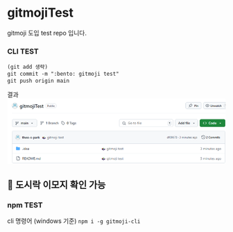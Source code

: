 # gitmojiTest
gitmoji 도입 test repo 입니다.

### CLI TEST

```cli
(git add 생략)
git commit -m ":bento: gitmoji test"
git push origin main
```
결과
![img.png](img.png)

:bento: 도시락 이모지 확인 가능
---

### npm TEST

cli 명령어 (windows 기준)
```npm i -g gitmoji-cli```




